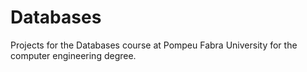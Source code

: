 # Databases
Projects for the Databases course at Pompeu Fabra University for the computer engineering degree.
